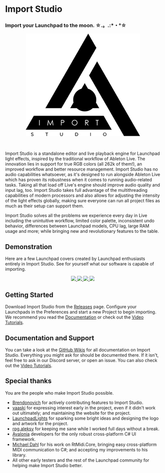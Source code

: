 # Import Studio

### Import your Launchpad to the moon. ☆.。.:*・°☆

<p align="center">
  <img src="https://github.com/ZephyrCodesStuff/import-studio/raw/master/Assets/readme.png">
</p>
<br>

Import Studio is a standalone editor and live playback engine for Launchpad light effects, inspired by the traditional workflow of Ableton Live. The innovation lies in support for true RGB colors (all 262k of them!), an improved workflow and better resource management. Import Studio has no audio capabilities whatsoever, as it's designed to run alongside Ableton Live which has proven its robustness when it comes to running audio-related tasks. Taking all that load off Live's engine should improve audio quality and input lag, too. Import Studio takes full advantage of the multithreading capabilities of modern processors and also allows for adjusting the intensity of the light effects globally, making sure everyone can run all project files as much as their setup can support them.

Import Studio solves all the problems we experience every day in Live including the unintuitive workflow, limited color palette, inconsistent undo behavior, differences between Launchpad models, CPU lag, large RAM usage and more; while bringing new and revolutionary features to the table.

## Demonstration

Here are a few Launchpad covers created by Launchpad enthusiasts entirely in Import Studio. See for yourself what our software is capable of importing.

<p align="center">
  <a href="https://www.youtube.com/watch?v=a-MwTVH-wX8" title="Terravita x Chime x Akylla - Go Higher">
    <img src="http://img.youtube.com/vi/a-MwTVH-wX8/mqdefault.jpg">
  </a>

  <a href="https://www.youtube.com/watch?v=DDJ0JPgd8fw" title="Owl City - Fireflies">
    <img src="http://img.youtube.com/vi/DDJ0JPgd8fw/mqdefault.jpg">
  </a>

  <a href="https://www.youtube.com/watch?v=yA-bFsYRG4I" title="Borgeous, Taylr Renee - Sweeter Without You">
    <img src="http://img.youtube.com/vi/yA-bFsYRG4I/mqdefault.jpg">
  </a>

  <a href="https://www.youtube.com/watch?v=caiNv3bC5YI" title="Jonas Aden, Castion, Danny Leax - Tell Me A Lie">
    <img src="http://img.youtube.com/vi/caiNv3bC5YI/mqdefault.jpg">
  </a>
</p>

## Getting Started

Download Import Studio from the [Releases](https://github.com/mat1jaczyyy/import-studio/releases) page. Configure your Launchpads in the Preferences and start a new Project to begin importing. We recommend you read the [Documentation](https://github.com/mat1jaczyyy/import-studio/wiki) or check out the [Video Tutorials](https://www.youtube.com/playlist?list=PLKC4R3X00beY0aB_f_ZIa3shqJX7do4mH).

## Documentation and Support

You can take a look at the [GitHub Wikis](https://github.com/mat1jaczyyy/import-studio/wiki) for all documentation on Import Studio. Everything you might ask for should be documented there. If it isn't, feel free to ask in our Discord server, or open an issue. You can also check out the [Video Tutorials](https://www.youtube.com/playlist?list=PLKC4R3X00beY0aB_f_ZIa3shqJX7do4mH).

## Special thanks

You are the people who make Import Studio possible.

* [Brendonovich](https://github.com/Brendonovich) for actively contributing features to Import Studio.
* [vaaski](https://vaa.ski/) for expressing interest early in the project, even if it didn't work out ultimately; and maintaining the website for the project.
* [LaunchpadLights](http://www.launchpadlights.com/) for sparking some bright ideas and designing the logo and artwork for the project.
* [rpg.aleksy](https://www.youtube.com/channel/UC209YLY-uQPy4U2Gu6sqaVw) for keeping me sane while I worked full days without a break.
* [Avalonia](https://github.com/avaloniaui/) developers for the only robust cross-platform C# UI framework.
* [Michael Dahl](https://github.com/micdah/) for his work on RtMidi.Core, bringing easy cross-platform MIDI communication to C#; and accepting my improvements to his library.
* All other early testers and the rest of the Launchpad community for helping make Import Studio better.
